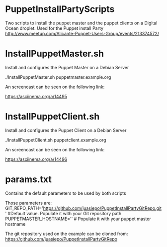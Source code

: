 PuppetInstallPartyScripts
=========================

Two scripts to install the puppet master and the puppet clients on a Digital Ocean droplet. Used for the Puppet install Party http://www.meetup.com/Alicante-Puppet-Users-Group/events/213374572/

InstallPuppetMaster.sh
======================

Install and configures the Puppet Master on a Debian Server

./InstallPuppetMaster.sh puppetmaster.example.org

An screencast can be seen on the following link:

https://asciinema.org/a/14495

InstallPuppetClient.sh
======================
Install and configures the Puppet Client on a Debian Server

./InstallPuppetClient.sh puppetclient.example.org

An screencast can be seen on the following link:

https://asciinema.org/a/14496

params.txt
==========
Contains the default parameters to be used by both scripts

Those parameters are:
GIT_REPO_PATH='https://github.com/juasiepo/PuppetInstallPartyGitRepo.git' #Default value. Populate it with your Git repository path
PUPPETMASTER_HOSTNAME=''  # Populate it with your puppet master hostname

The git repository used on the example can be cloned from: https://github.com/juasiepo/PuppetInstallPartyGitRepo

